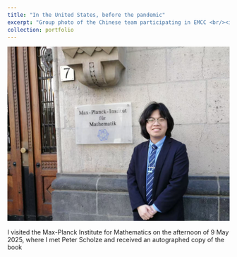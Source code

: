 ```yaml
---
title: "In the United States, before the pandemic"
excerpt: "Group photo of the Chinese team participating in EMCC <br/><img src='/images/national team1.png'>"
collection: portfolio
---
```


<img src='/images/visit Max-Planck-Institut for mathematik.png'>

I visited the Max-Planck Institute for Mathematics on the afternoon of 9 May 2025, where I met Peter Scholze and received an autographed copy of the book